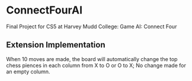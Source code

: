 # ConnectFourAI

Final Project for CS5 at Harvey Mudd College: Game AI: Connect Four

## Extension Implementation

When 10 moves are made, the board will automatically change the top chess piences in each column from X to O or O to X;
No change made for an empty column.
